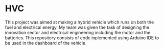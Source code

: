 # HVC
This project was aimed at making a hybrid vehicle which runs on both the fuel and electrical energy. My team was given the task of designing the innovation sector and electrical engineering including the motor and the batteries.
This repository consists of code inplemented using Arduino IDE to be used in the dashboard of the vehicle.
